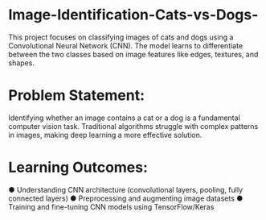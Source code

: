 # Image-Identification-Cats-vs-Dogs-
This project focuses on classifying images of cats and dogs using a Convolutional Neural  Network (CNN). The model learns to differentiate between the two classes based on image  features like edges, textures, and shapes. 
# Problem Statement:
Identifying whether an image contains a cat or a dog is a fundamental computer vision task. 
Traditional algorithms struggle with complex patterns in images, making deep learning a more 
effective solution.
# Learning Outcomes: 
● Understanding CNN architecture (convolutional layers, pooling, fully connected layers) 
● Preprocessing and augmenting image datasets 
● Training and fine-tuning CNN models using TensorFlow/Keras
